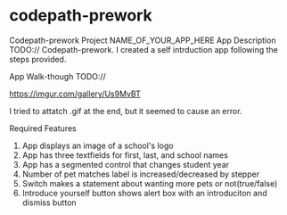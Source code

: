 # codepath-prework
Codepath-prework Project
NAME_OF_YOUR_APP_HERE
App Description
TODO:// Codepath-prework. I created a self intrduction app following the steps provided.

App Walk-though
TODO://

https://imgur.com/gallery/Us9MvBT

I tried to attatch .gif at the end, but it seemed to cause an error. 

Required Features
1. App displays an image of a school's logo
2. App has three textfields for first, last, and school names
3. App has a segmented control that changes student year
4. Number of pet matches label is increased/decreased by stepper
5. Switch makes a statement about wanting more pets or not(true/false)
6. Introduce yourself button shows alert box with an introduciton and dismiss button
